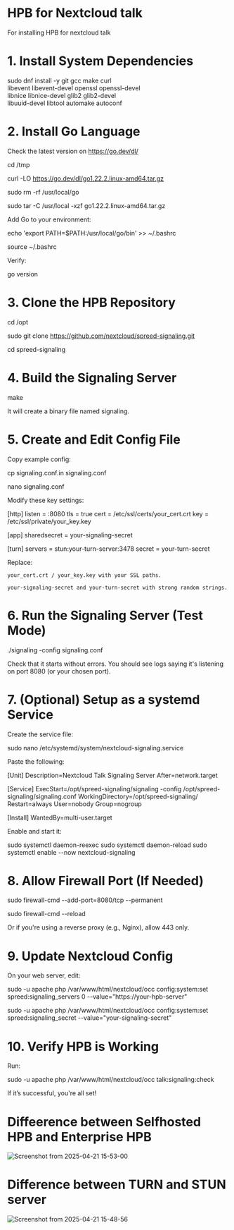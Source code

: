 # HPB for Nextcloud talk 
For installing HPB for nextcloud talk
# 1. Install System Dependencies

sudo dnf install -y git gcc make curl \
  libevent libevent-devel openssl openssl-devel \
  libnice libnice-devel glib2 glib2-devel \
  libuuid-devel libtool automake autoconf

 # 2. Install Go Language

Check the latest version on https://go.dev/dl/

cd /tmp

curl -LO https://go.dev/dl/go1.22.2.linux-amd64.tar.gz

sudo rm -rf /usr/local/go

sudo tar -C /usr/local -xzf go1.22.2.linux-amd64.tar.gz

Add Go to your environment:

echo 'export PATH=$PATH:/usr/local/go/bin' >> ~/.bashrc

source ~/.bashrc

Verify:

go version

# 3. Clone the HPB Repository

cd /opt

sudo git clone https://github.com/nextcloud/spreed-signaling.git

cd spreed-signaling

# 4. Build the Signaling Server

make

It will create a binary file named signaling.

# 5. Create and Edit Config File

Copy example config:

cp signaling.conf.in signaling.conf

nano signaling.conf

Modify these key settings:

[http]
listen = :8080
tls = true
cert = /etc/ssl/certs/your_cert.crt
key = /etc/ssl/private/your_key.key

[app]
sharedsecret = your-signaling-secret

[turn]
servers = stun:your-turn-server:3478
secret = your-turn-secret

Replace:

    your_cert.crt / your_key.key with your SSL paths.

    your-signaling-secret and your-turn-secret with strong random strings.

# 6. Run the Signaling Server (Test Mode)

./signaling -config signaling.conf

Check that it starts without errors. You should see logs saying it's listening on port 8080 (or your chosen port).

# 7. (Optional) Setup as a systemd Service

Create the service file:

 sudo nano /etc/systemd/system/nextcloud-signaling.service

Paste the following:

[Unit]
Description=Nextcloud Talk Signaling Server
After=network.target

[Service]
ExecStart=/opt/spreed-signaling/signaling -config /opt/spreed-signaling/signaling.conf
WorkingDirectory=/opt/spreed-signaling/
Restart=always
User=nobody
Group=nogroup

[Install]
WantedBy=multi-user.target

Enable and start it:

sudo systemctl daemon-reexec
sudo systemctl daemon-reload
sudo systemctl enable --now nextcloud-signaling

# 8. Allow Firewall Port (If Needed)

 sudo firewall-cmd --add-port=8080/tcp --permanent
 
 sudo firewall-cmd --reload

Or if you're using a reverse proxy (e.g., Nginx), allow 443 only.
# 9. Update Nextcloud Config

On your web server, edit:

 sudo -u apache php /var/www/html/nextcloud/occ config:system:set spreed:signaling_servers 0 --value="https://your-hpb-server"
 
 sudo -u apache php /var/www/html/nextcloud/occ config:system:set spreed:signaling_secret --value="your-signaling-secret"

# 10. Verify HPB is Working

Run:

 sudo -u apache php /var/www/html/nextcloud/occ talk:signaling:check

If it’s successful, you're all set!


# Diffeerence between Selfhosted HPB and Enterprise HPB
![Screenshot from 2025-04-21 15-53-00](https://github.com/user-attachments/assets/df352a60-94a0-4d89-a791-4809014ef25a)

# Difference between TURN and STUN server
![Screenshot from 2025-04-21 15-48-56](https://github.com/user-attachments/assets/471a1770-f96e-4387-86cb-71b94ab23853)


